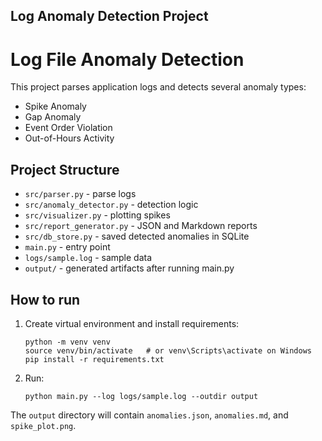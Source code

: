 ## Log Anomaly Detection Project

# Log File Anomaly Detection

This project parses application logs and detects several anomaly types:

- Spike Anomaly
- Gap Anomaly
- Event Order Violation
- Out-of-Hours Activity

## Project Structure

- `src/parser.py` - parse logs
- `src/anomaly_detector.py` - detection logic
- `src/visualizer.py` - plotting spikes
- `src/report_generator.py` - JSON and Markdown reports
- `src/db_store.py` - saved detected anomalies in SQLite
- `main.py` - entry point
- `logs/sample.log` - sample data
- `output/` - generated artifacts after running main.py

## How to run

1. Create virtual environment and install requirements:
   ```
   python -m venv venv
   source venv/bin/activate   # or venv\Scripts\activate on Windows
   pip install -r requirements.txt
   ```
2. Run:
   ```
   python main.py --log logs/sample.log --outdir output
   ```

The `output` directory will contain `anomalies.json`, `anomalies.md`, and `spike_plot.png`.
